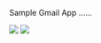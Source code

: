 Sample Gmail App ......

![](https://i.stack.imgur.com/9dxVo.png)       ![](https://i.stack.imgur.com/Z0zLz.png)
